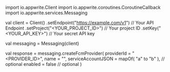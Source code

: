 import io.appwrite.Client
import io.appwrite.coroutines.CoroutineCallback
import io.appwrite.services.Messaging

val client = Client()
    .setEndpoint("https://example.com/v1") // Your API Endpoint
    .setProject("<YOUR_PROJECT_ID>") // Your project ID
    .setKey("<YOUR_API_KEY>") // Your secret API key

val messaging = Messaging(client)

val response = messaging.createFcmProvider(
    providerId = "<PROVIDER_ID>",
    name = "<NAME>",
    serviceAccountJSON = mapOf( "a" to "b" ), // optional
    enabled = false // optional
)
